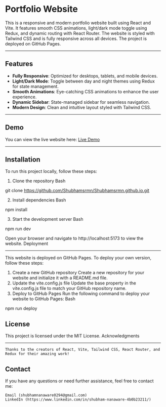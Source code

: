 # Portfolio Website

This is a responsive and modern portfolio website built using React and Vite. It features smooth CSS animations, light/dark mode toggle using Redux, and dynamic routing with React Router. The website is styled with Tailwind CSS and is fully responsive across all devices. The project is deployed on GitHub Pages.

---

## Features

- **Fully Responsive**: Optimized for desktops, tablets, and mobile devices.
- **Light/Dark Mode**: Toggle between day and night themes using Redux for state management.
- **Smooth Animations**: Eye-catching CSS animations to enhance the user experience.
- **Dynamic Sidebar**: State-managed sidebar for seamless navigation.
- **Modern Design**: Clean and intuitive layout styled with Tailwind CSS.

---

## Demo

You can view the live website here: [Live Demo](https://shubhamsrmn.me)

---

## Installation

To run this project locally, follow these steps:

1. Clone the repository
   Bash

git clone https://github.com/Shubhamsrmn/Shubhamsrmn.github.io.git

2. Install dependencies
   Bash

npm install

3. Start the development server
   Bash

npm run dev

Open your browser and navigate to http://localhost:5173 to view the website.
Deployment

---

This website is deployed on GitHub Pages. To deploy your own version, follow these steps:

1. Create a new GitHub repository
   Create a new repository for your website and initialize it with a README.md file.
2. Update the vite.config.js file
   Update the base property in the vite.config.js file to match your GitHub repository name.
3. Deploy to GitHub Pages
   Run the following command to deploy your website to GitHub Pages:
   Bash

npm run deploy

## License

This project is licensed under the MIT License.
Acknowledgments

---

    Thanks to the creators of React, Vite, Tailwind CSS, React Router, and Redux for their amazing work!

## Contact

If you have any questions or need further assistance, feel free to contact me:

    Email (shubhamnanaware0294@gmail.com)
    LinkedIn (https://www.linkedin.com/in/shubham-nanaware-4b0b23211/)
